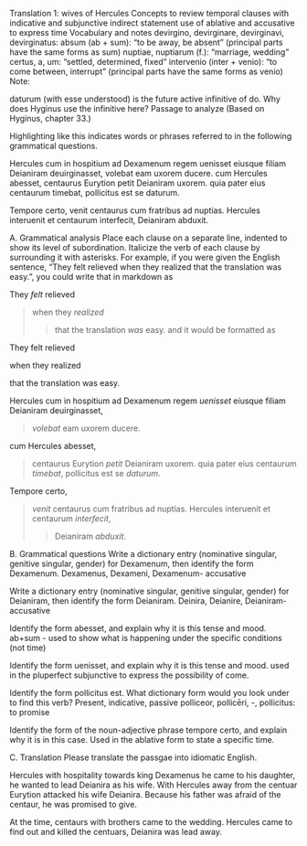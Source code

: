 Translation 1: wives of Hercules
Concepts to review
temporal clauses with indicative and subjunctive
indirect statement
use of ablative and accusative to express time
Vocabulary and notes
devirgino, devirginare, devirginavi, devirginatus:
absum (ab + sum): “to be away, be absent” (principal parts have the same forms as sum)
nuptiae, nuptiarum (f.): “marriage, wedding”
certus, a, um: “settled, determined, fixed”
intervenio (inter + venio): “to come between, interrupt” (principal parts have the same forms as venio)
Note:

daturum (with esse understood) is the future active infinitive of do. Why does Hyginus use the infinitive here?
Passage to analyze
(Based on Hyginus, chapter 33.)

Highlighting like this indicates words or phrases referred to in the following grammatical questions.

Hercules cum in hospitium ad Dexamenum regem uenisset eiusque filiam Deianiram deuirginasset, volebat eam uxorem ducere. cum Hercules abesset, centaurus Eurytion petit Deianiram uxorem. quia pater eius centaurum timebat, pollicitus est se daturum.


Tempore certo, venit centaurus cum fratribus ad nuptias. Hercules interuenit et centaurum interfecit, Deianiram abduxit.


A. Grammatical analysis
Place each clause on a separate line, indented to show its level of subordination. Italicize the verb of each clause by surrounding it with asterisks. For example, if you were given the English sentence, “They felt relieved when they realized that the translation was easy.”, you could write that in markdown as

They *felt* relieved
> when they *realized*
>> that the translation *was* easy. 
and it would be formatted as

They felt relieved

when they realized

that the translation was easy.

Hercules cum in hospitium ad Dexamenum regem *uenisset* eiusque filiam Deianiram deuirginasset, 
> *volebat* eam uxorem ducere. 

cum Hercules abesset, 
> centaurus Eurytion *petit* Deianiram uxorem. 
quia pater eius centaurum *timebat*, 
> pollicitus est se *daturum*.

Tempore certo, 
> *venit* centaurus cum fratribus ad nuptias. 
Hercules interuenit et centaurum *interfecit*, 
>> Deianiram *abduxit*.


B. Grammatical questions
Write a dictionary entry (nominative singular, genitive singular, gender) for Dexamenum, then identify the form Dexamenum.
Dexamenus, Dexameni, Dexamenum- accusative 

Write a dictionary entry (nominative singular, genitive singular, gender) for Deianiram, then identify the form Deianiram.
Deinira, Deianire, Deianiram- accusative

Identify the form abesset, and explain why it is this tense and mood.
ab+sum - used to show what is happening under the specific conditions (not time)

Identify the form uenisset, and explain why it is this tense and mood.
used in the pluperfect subjunctive to express the possibility of come. 

Identify the form pollicitus est. What dictionary form would you look under to find this verb?
Present, indicative, passive
polliceor, pollicēri, -, pollicitus: to promise

Identify the form of the noun-adjective phrase tempore certo, and explain why it is in this case.
Used in the ablative form to state a specific time. 

C. Translation
Please translate the passgae into idiomatic English.

Hercules with hospitality towards king Dexamenus he came to his daughter, he wanted to lead Deianira as his wife. With Hercules away from the centuar Eurytion attacked his wife Deianira. Because his father was afraid of the centaur, he was promised to give. 

At the time, centaurs with brothers came to the wedding. Hercules came to find out and killed the centuars, Deianira was lead away.  
